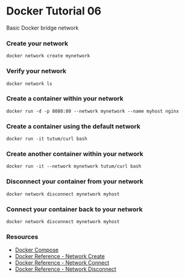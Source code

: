 # Docker Tutorial 06

Basic Docker bridge network

### Create your network

```
docker network create mynetwork
```

### Verify your network

```
docker network ls
```

### Create a container within your network

```
docker run -d -p 8080:80 --network mynetwork --name myhost nginx
```

### Create a container using the default network

```
docker run -it tutum/curl bash
```

### Create another container within your network

```
docker run -it --network mynetwork tutum/curl bash
```

### Disconnect your container from your network

```
docker network disconnect mynetwork myhost
```

### Connect your container back to your network

```
docker network disconnect mynetwork myhost
```

### Resources

* [Docker Compose](https://docs.docker.com/compose/)
* [Docker Reference - Network Create](https://docs.docker.com/engine/reference/commandline/network_create/)
* [Docker Reference - Network Connect](https://docs.docker.com/engine/reference/commandline/network_connect//)
* [Docker Reference - Network Disconnect](https://docs.docker.com/engine/reference/commandline/network_disconnect/)